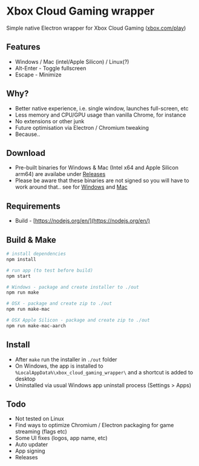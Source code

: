 # Xbox Cloud Gaming wrapper

Simple native Electron wrapper for Xbox Cloud Gaming ([xbox.com/play](https://xbox.com/play))

## Features

* Windows / Mac (intel/Apple Silicon) / Linux(?)
* Alt-Enter - Toggle fullscreen
* Escape - Minimize

## Why?

* Better native experience, i.e. single window, launches full-screen, etc
* Less memory and CPU/GPU usage than vanilla Chrome, for instance
* No extensions or other junk
* Future optimisation via Electron / Chromium tweaking
* Because..

## Download

* Pre-built binaries for Windows & Mac (Intel x64 and Apple Silicon arm64) are availabe under [Releases](https://github.com/pjburnhill/xbox-cloud-gaming-wrapper/releases)
* Please be aware that these binaries are not signed so you will have to work around that.. see for [Windows](https://www.screensaversplanet.com/help/guides/windows/how-to-bypass-windows-smartscreen-49) and [Mac](https://support.apple.com/en-gb/guide/mac-help/mh40616/mac)

## Requirements

* Build - [https://nodejs.org/en/](https://nodejs.org/en/)

## Build & Make

```sh
# install dependencies
npm install

# run app (to test before build)
npm start

# Windows - package and create installer to ./out
npm run make

# OSX - package and create zip to ./out
npm run make-mac

# OSX Apple Silicon - package and create zip to ./out
npm run make-mac-aarch
```

## Install

* After ``make`` run the installer in ``./out`` folder
* On Windows, the app is installed to ``%LocalAppData%\xbox_cloud_gaming_wrapper\`` and a shortcut is added to desktop
* Uninstalled via usual Windows app uninstall process (Settings > Apps)

## Todo

* Not tested on Linux
* Find ways to optimize Chromium / Electron packaging for game streaming (flags etc)
* Some UI fixes (logos, app name, etc)
* Auto updater
* App signing
* Releases
